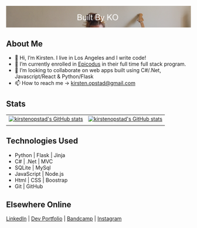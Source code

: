   <!---
  kirstenopstad/kirstenopstad is a ✨ special ✨ repository because its `README.md` (this file) appears on your GitHub profile.
  You can click the Preview link to take a look at your changes.
  --->


[![Header](img/ko-couch.png)](https://kirstenopstad.github.io/portfolio/)
## About Me
- 👋 Hi, I’m Kirsten. I live in Los Angeles and I write code!
- 🌱 I’m currently enrolled in [Epicodus](https://www.epicodus.com/) in their full time full stack program.
- 💞️ I’m looking to collaborate on web apps built using C#/.Net, Javascript/React & Python/Flask
- 📫 How to reach me -> kirsten.opstad@gmail.com

## Stats
| | |
|:---:|:---:|
| [![kirstenopstad's GitHub stats](https://github-readme-stats.vercel.app/api?username=kirstenopstad&theme=dark&show_icons=true)](https://github.com/anuraghazra/github-readme-stats) | [![kirstenopstad's GitHub stats](https://github-readme-stats.vercel.app/api/top-langs?username=kirstenopstad&theme=dark&show_icons=true&locale=en&layout=compact)](https://github.com/anuraghazra/github-readme-stats) |
| | |

## Technologies Used
* Python | Flask | Jinja
* C# | .Net | MVC 
* SQLite | MySql
* JavaScript | Node.js
* Html | CSS | Boostrap
* Git | GitHub


## Elsewhere Online

[LinkedIn](https://www.linkedin.com/in/kirstenopstad/) |  [Dev Portfolio](https://kirstenopstad.github.io/portfolio/) | [Bandcamp](https://kirstenopstad.bandcamp.com/) | [Instagram](https://www.instagram.com/kirstenopstad/) 
